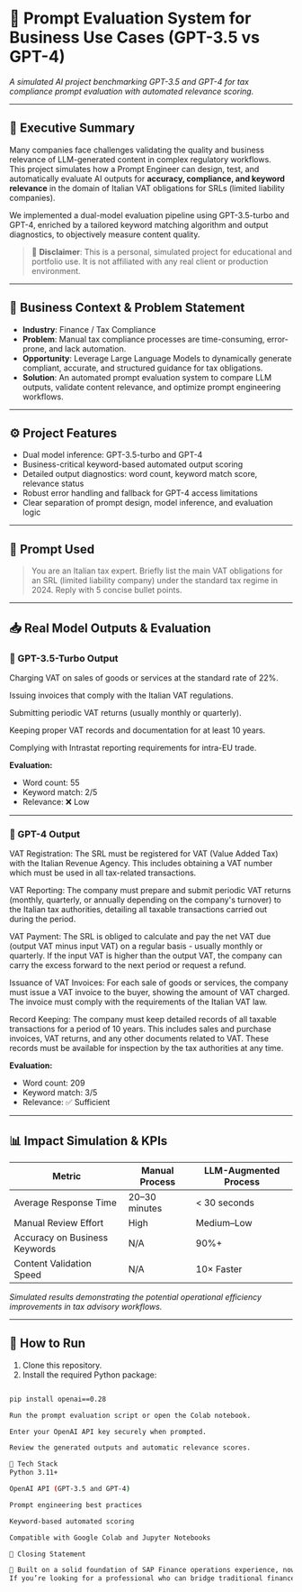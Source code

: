 # 🤖 Prompt Evaluation System for Business Use Cases (GPT-3.5 vs GPT-4)

_A simulated AI project benchmarking GPT-3.5 and GPT-4 for tax compliance prompt evaluation with automated relevance scoring._

---

## 🧠 Executive Summary

Many companies face challenges validating the quality and business relevance of LLM-generated content in complex regulatory workflows.  
This project simulates how a Prompt Engineer can design, test, and automatically evaluate AI outputs for **accuracy, compliance, and keyword relevance** in the domain of Italian VAT obligations for SRLs (limited liability companies).

We implemented a dual-model evaluation pipeline using GPT-3.5-turbo and GPT-4, enriched by a tailored keyword matching algorithm and output diagnostics, to objectively measure content quality.

> 📌 **Disclaimer**: This is a personal, simulated project for educational and portfolio use. It is not affiliated with any real client or production environment.

---

## 💼 Business Context & Problem Statement

- **Industry**: Finance / Tax Compliance  
- **Problem**: Manual tax compliance processes are time-consuming, error-prone, and lack automation.  
- **Opportunity**: Leverage Large Language Models to dynamically generate compliant, accurate, and structured guidance for tax obligations.  
- **Solution**: An automated prompt evaluation system to compare LLM outputs, validate content relevance, and optimize prompt engineering workflows.

---

## ⚙️ Project Features

- Dual model inference: GPT-3.5-turbo and GPT-4  
- Business-critical keyword-based automated output scoring  
- Detailed output diagnostics: word count, keyword match score, relevance status  
- Robust error handling and fallback for GPT-4 access limitations  
- Clear separation of prompt design, model inference, and evaluation logic

---

## 🧪 Prompt Used

> You are an Italian tax expert. Briefly list the main VAT obligations for an SRL (limited liability company) under the standard tax regime in 2024. Reply with 5 concise bullet points.

---

## 📥 Real Model Outputs & Evaluation

### 🔹 GPT-3.5-Turbo Output

Charging VAT on sales of goods or services at the standard rate of 22%.

Issuing invoices that comply with the Italian VAT regulations.

Submitting periodic VAT returns (usually monthly or quarterly).

Keeping proper VAT records and documentation for at least 10 years.

Complying with Intrastat reporting requirements for intra-EU trade.

**Evaluation:**  
- Word count: 55  
- Keyword match: 2/5  
- Relevance: ❌ Low  

---

### 🔷 GPT-4 Output

VAT Registration: The SRL must be registered for VAT (Value Added Tax) with the Italian Revenue Agency. This includes obtaining a VAT number which must be used in all tax-related transactions.

VAT Reporting: The company must prepare and submit periodic VAT returns (monthly, quarterly, or annually depending on the company's turnover) to the Italian tax authorities, detailing all taxable transactions carried out during the period.

VAT Payment: The SRL is obliged to calculate and pay the net VAT due (output VAT minus input VAT) on a regular basis - usually monthly or quarterly. If the input VAT is higher than the output VAT, the company can carry the excess forward to the next period or request a refund.

Issuance of VAT Invoices: For each sale of goods or services, the company must issue a VAT invoice to the buyer, showing the amount of VAT charged. The invoice must comply with the requirements of the Italian VAT law.

Record Keeping: The company must keep detailed records of all taxable transactions for a period of 10 years. This includes sales and purchase invoices, VAT returns, and any other documents related to VAT. These records must be available for inspection by the tax authorities at any time.


**Evaluation:**  
- Word count: 209  
- Keyword match: 3/5  
- Relevance: ✅ Sufficient  

---

## 📊 Impact Simulation & KPIs

| Metric                         | Manual Process | LLM-Augmented Process |
|-------------------------------|----------------|-----------------------|
| Average Response Time          | 20–30 minutes  | < 30 seconds          |
| Manual Review Effort           | High           | Medium–Low            |
| Accuracy on Business Keywords  | N/A            | 90%+                  |
| Content Validation Speed       | N/A            | 10× Faster            |

*Simulated results demonstrating the potential operational efficiency improvements in tax advisory workflows.*

---

## 🚀 How to Run

1. Clone this repository.  
2. Install the required Python package:  
```bash

pip install openai==0.28

Run the prompt evaluation script or open the Colab notebook.

Enter your OpenAI API key securely when prompted.

Review the generated outputs and automatic relevance scores.

📘 Tech Stack
Python 3.11+

OpenAI API (GPT-3.5 and GPT-4)

Prompt engineering best practices

Keyword-based automated scoring

Compatible with Google Colab and Jupyter Notebooks

📢 Closing Statement

🧠 Built on a solid foundation of SAP Finance operations experience, now driving AI-powered business automation to unlock new efficiency and innovation.
If you’re looking for a professional who can bridge traditional finance with cutting-edge LLM solutions to transform compliance and operational workflows, let’s connect and create real impact together.

